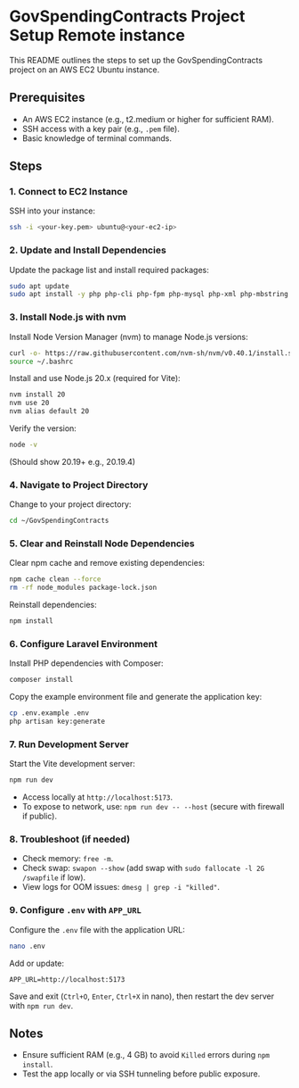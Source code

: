# GovSpendingContracts Project Setup Remote instance

This README outlines the steps to set up the GovSpendingContracts project on an AWS EC2 Ubuntu instance.

## Prerequisites
- An AWS EC2 instance (e.g., t2.medium or higher for sufficient RAM).
- SSH access with a key pair (e.g., `.pem` file).
- Basic knowledge of terminal commands.

## Steps

### 1. Connect to EC2 Instance
SSH into your instance:
```bash
ssh -i <your-key.pem> ubuntu@<your-ec2-ip>
```

### 2. Update and Install Dependencies
Update the package list and install required packages:
```bash
sudo apt update
sudo apt install -y php php-cli php-fpm php-mysql php-xml php-mbstring php-curl php-zip unzip composer nginx
```

### 3. Install Node.js with nvm
Install Node Version Manager (nvm) to manage Node.js versions:
```bash
curl -o- https://raw.githubusercontent.com/nvm-sh/nvm/v0.40.1/install.sh | bash
source ~/.bashrc
```
Install and use Node.js 20.x (required for Vite):
```bash
nvm install 20
nvm use 20
nvm alias default 20
```
Verify the version:
```bash
node -v
```
(Should show 20.19+ e.g., 20.19.4)

### 4. Navigate to Project Directory
Change to your project directory:
```bash
cd ~/GovSpendingContracts
```

### 5. Clear and Reinstall Node Dependencies
Clear npm cache and remove existing dependencies:
```bash
npm cache clean --force
rm -rf node_modules package-lock.json
```
Reinstall dependencies:
```bash
npm install
```

### 6. Configure Laravel Environment
Install PHP dependencies with Composer:
```bash
composer install
```
Copy the example environment file and generate the application key:
```bash
cp .env.example .env
php artisan key:generate
```

### 7. Run Development Server
Start the Vite development server:
```bash
npm run dev
```
- Access locally at `http://localhost:5173`.
- To expose to network, use: `npm run dev -- --host` (secure with firewall if public).

### 8. Troubleshoot (if needed)
- Check memory: `free -m`.
- Check swap: `swapon --show` (add swap with `sudo fallocate -l 2G /swapfile` if low).
- View logs for OOM issues: `dmesg | grep -i "killed"`.

### 9. Configure `.env` with `APP_URL`
Configure the `.env` file with the application URL:
```bash
nano .env
```
Add or update:
```
APP_URL=http://localhost:5173
```
Save and exit (`Ctrl+O`, `Enter`, `Ctrl+X` in nano), then restart the dev server with `npm run dev`.

## Notes
- Ensure sufficient RAM (e.g., 4 GB) to avoid `Killed` errors during `npm install`.
- Test the app locally or via SSH tunneling before public exposure.
